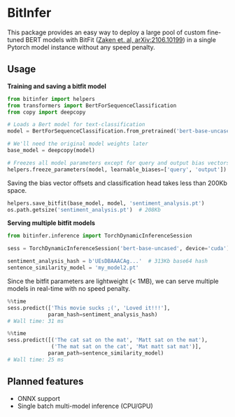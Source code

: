 # BitInfer

This package provides an easy way to deploy a large pool of custom fine-tuned BERT models with BitFit ([Zaken et. al, arXiv:2106.10199](https://arxiv.org/abs/2106.10199)) in a single Pytorch model instance without any speed penalty.

## Usage

**Training and saving a bitfit model**

```python
from bitinfer import helpers
from transformers import BertForSequenceClassification
from copy import deepcopy

# Loads a Bert model for text-classification
model = BertForSequenceClassification.from_pretrained('bert-base-uncased', num_labels=3)

# We'll need the original model weights later
base_model = deepcopy(model)

# Freezes all model parameters except for query and output bias vectors
helpers.freeze_parameters(model, learnable_biases=['query', 'output'])
```

Saving the bias vector offsets and classification head takes less than 200Kb space.

```python
helpers.save_bitfit(base_model, model, 'sentiment_analysis.pt')
os.path.getsize('sentiment_analysis.pt')  # 208Kb
```

**Serving multiple bitfit models**

```python
from bitinfer.inference import TorchDynamicInferenceSession

sess = TorchDynamicInferenceSession('bert-base-uncased', device='cuda')

sentiment_analysis_hash = b'UEsDBAAACAg...'  # 313Kb base64 hash
sentence_similarity_model = 'my_model2.pt'
```

Since the bitfit parameters are lightweight (< 1MB), we can serve multiple models in real-time with no speed penalty.

```python
%%time
sess.predict(['This movie sucks ;(', 'Loved it!!!'],
             param_hash=sentiment_analysis_hash)
# Wall time: 31 ms

%%time
sess.predict([('The cat sat on the mat', 'Matt sat on the mat'),
              ('The mat sat on the cat', 'Mat matt sat mat')],
             param_path=sentence_similarity_model)
# Wall time: 25 ms
```

## Planned features
* ONNX support
* Single batch multi-model inference (CPU/GPU)

